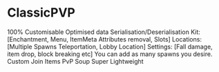 # ClassicPVP

100% Customisable
Optimised data Serialisation/Deserialisation
Kit: [Enchantment, Menu, ItemMeta Attributes removal, Slots]
Locations: [Multiple Spawns Teleportation, Lobby Location]
Settings: [Fall damage, item drop, block breaking etc]
You can add as many spawns you desire.
Custom Join Items
PvP Soup
Super Lightweight
